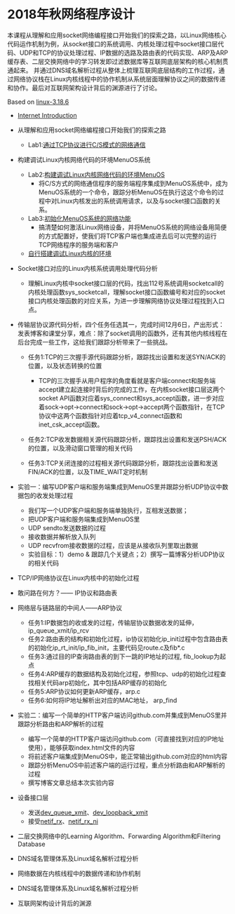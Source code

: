 # 2018年秋网络程序设计

本课程从理解和应用socket网络编程接口开始我们的探索之路，以Linux网络核心代码运作机制为例，从socket接口的系统调用、内核处理过程中socket接口层代码、UDP和TCP的协议处理过程、IP数据的选路及路由表的代码实现、ARP及ARP缓存表、二层交换网络中的学习转发即过滤数据库等互联网底层架构的核心机制贯通起来。
并通过DNS域名解析过程从整体上梳理互联网底层结构的工作过程，通过网络协议栈在Linux内核线程中的协作机制从系统层面理解协议之间的数据传递和协作。最后对互联网架构设计背后的渊源进行了讨论。

Based on [linux-3.18.6](http://codelab.shiyanlou.com/source/xref/linux-3.18.6/)

* [Internet Introduction](https://github.com/mengning/linuxnet/raw/master/pics/Introduction.pdf)
* 从理解和应用socket网络编程接口开始我们的探索之路	
  * Lab1:[通过TCP协议进行C/S模式的网络通信](https://www.shiyanlou.com/courses/1198)
* 构建调试Linux内核网络代码的环境MenuOS系统
  * Lab2:[构建调试Linux内核网络代码的环境MenuOS](https://www.shiyanlou.com/courses/1198)
     * 将C/S方式的网络通信程序的服务端程序集成到MenuOS系统中，成为MenuOS系统的一个命令，跟踪分析MenuOS在执行这这个命令的过程中对Linux内核发出的系统调用请求，以及与socket接口函数的关系。
  * Lab3:[初始化MenuOS系统的网络功能](https://www.shiyanlou.com/courses/1198)
     * 搞清楚如何激活Linux网络设备，并将MenuOS系统的网络设备用简便的方式配置好，使我们将TCP客户端也集成进去后可以完整的运行TCP网络程序的服务端和客户
  * [自行搭建调试Linux内核的环境](https://github.com/mengning/linuxnet/raw/master/pics/BuildAndRunLinuxSystem.pdf)

* Socket接口对应的Linux内核系统调用处理代码分析
  * 理解Linux内核中socket接口层的代码，找出112号系统调用socketcall的内核处理函数sys_socketcall，理解socket接口函数编号和对应的socket接口内核处理函数的对应关系，为进一步理解网络协议处理过程找到入口点。

* 传输层协议源代码分析，四个任务任选其一，完成时间12月6日，产出形式：发表博客和课堂分享，难点：除了socket调用的函数外，还有其他内核线程在后台完成一些工作，这给我们跟踪分析带来了一些挑战。
  * 任务1:TCP的三次握手源代码跟踪分析，跟踪找出设置和发送SYN/ACK的位置，以及状态转换的位置
    * TCP的三次握手从用户程序的角度看就是客户端connect和服务端accept建立起连接时背后的完成的工作，在内核socket接口层这两个socket API函数对应着sys_connect和sys_accept函数，进一步对应着sock->opt->connect和sock->opt->accept两个函数指针，在TCP协议中这两个函数指针对应着tcp_v4_connect函数和inet_csk_accept函数。
   
  * 任务2:TCP收发数据相关源代码跟踪分析，跟踪找出设置和发送PSH/ACK的位置，以及滑动窗口管理的相关代码
  * 任务3:TCP关闭连接的过程相关源代码跟踪分析，跟踪找出设置和发送FIN/ACK的位置，以及TIME_WAIT定时机制 

* 实验一：编写UDP客户端和服务端集成到MenuOS里并跟踪分析UDP协议中数据包的收发处理过程	
  * 我们写一个UDP客户端和服务端单独执行，互相发送数据；
  * 把UDP客户端和服务端集成到MenuOS里
  * UDP sendto发送数据的过程
  * 接收数据并解析放入队列
  * UDP recvfrom接收数据的过程，应该是从接收队列里取出数据
  * 实验目标：1）demo & 跟踪几个关键点；2）撰写一篇博客分析UDP协议的相关代码

* TCP/IP网络协议在Linux内核中的初始化过程

* 敢问路在何方？—— IP协议和路由表	
* 网络层与链路层的中间人——ARP协议	
   * 任务1:IP数据包的收或发的过程，传输层协议数据收发的延伸，ip_queue_xmit/ip_rcv
   * 任务2:路由表的结构和初始化过程，ip协议初始化ip_init过程中包含路由表的初始化ip_rt_init/ip_fib_init，主要代码见route.c及fib*.c
   * 任务3:通过目的IP查询路由表的到下一跳的IP地址的过程, fib_lookup为起点
   * 任务4:ARP缓存的数据结构及初始化过程，参照tcp、udp的初始化过程查找相关代码arp初始化，其中包括ARP缓存的初始化
   * 任务5:ARP协议如何更新ARP缓存，arp.c
   * 任务6:如何将IP地址解析出对应的MAC地址， arp_find
* 实验二：编写一个简单的HTTP客户端访问github.com并集成到MenuOS里并跟踪分析路由和ARP解析的过程
   * 编写一个简单的HTTP客户端访问github.com（可直接找到对应的IP地址使用），能够获取index.html文件的内容
   * 将前述客户端集成到MenuOS中，能正常输出github.com对应的html内容
   * 跟踪分析MenuOS中前述客户端的运行过程，重点分析路由和ARP解析的过程
   * 撰写博客文章总结本次实验内容
* 设备接口层
   * 发送[dev_queue_xmit](http://codelab.shiyanlou.com/source/xref/linux-3.18.6/net/core/dev.c#3005)、[dev_loopback_xmit](http://codelab.shiyanlou.com/source/xref/linux-3.18.6/net/core/dev.c#2867)
   * 接受[netif_rx](http://codelab.shiyanlou.com/source/xref/linux-3.18.6/net/core/dev.c#3378)、[netif_rx_ni](http://codelab.shiyanlou.com/source/xref/linux-3.18.6/net/core/dev.c#3401)
* 二层交换网络中的Learning Algorithm、Forwarding Algorithm和Filtering Database

* DNS域名管理体系及Linux域名解析过程分析	
* 网络数据在内核线程中的数据传递和协作机制	
* DNS域名管理体系及Linux域名解析过程分析	
* 互联网架构设计背后的渊源	

